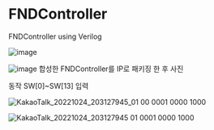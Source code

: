 # FNDController
FNDController using Verilog

![image](https://user-images.githubusercontent.com/102197947/197515473-d590c3d3-c6ee-41dd-beed-9aa6febc8670.png)

![image](https://user-images.githubusercontent.com/102197947/197517104-5433be63-0070-4e81-b48f-11118eba005b.png)
합성한 FNDController를 IP로 패키징 한 후 사진

동작 
SW[0]~SW[13] 입력

![KakaoTalk_20221024_203127945_01](https://user-images.githubusercontent.com/102197947/197517387-4127aaa6-cdfd-4904-8e8c-5c8751a7b269.jpg)
00 0001 0000 1000

![KakaoTalk_20221024_203127945](https://user-images.githubusercontent.com/102197947/197517543-e6525fc5-d63d-4688-9e97-37307e881f88.jpg)
01 0001 0000 1000

